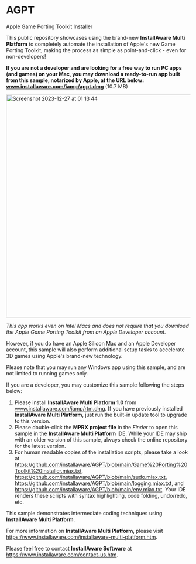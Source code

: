 # AGPT
Apple Game Porting Toolkit Installer

This public repository showcases using the brand-new **InstallAware Multi Platform** to completely automate the installation of Apple's new Game Porting Toolkit, making the process as simple as point-and-click - even for non-developers!

**If you are not a developer and are looking for a free way to run PC apps (and games) on your Mac, you may download a ready-to-run app built from this sample, notarized by Apple, at the URL below:
www.installaware.com/iamp/agpt.dmg** (10.7 MB)

<img width="609" alt="Screenshot 2023-12-27 at 01 13 44" src="https://github.com/installaware/AGPT/assets/24454000/69006364-40a0-47a0-ab61-8ae62222ab9e">

_This app works even on Intel Macs and does not require that you download the Apple Game Porting Toolkit from an Apple Developer account._

However, if you do have an Apple Silicon Mac and an Apple Developer account, this sample will also perform additional setup tasks to accelerate 3D games using Apple's brand-new technology.

Please note that you may run any Windows app using this sample, and are not limited to running games only.

If you are a developer, you may customize this sample following the steps below:

1) Please install **InstallAware Multi Platform 1.0** from www.installaware.com/iamp/rtm.dmg. If you have previously installed **InstallAware Multi Platform**, just run the built-in update tool to upgrade to this version.
2) Please double-click the **MPRX project file** in the _Finder_ to open this sample in the **InstallAware Multi Platform** IDE. While your IDE may ship with an older version of this sample, always check the online repository for the latest version.
3) For human readable copies of the installation scripts, please take a look at https://github.com/installaware/AGPT/blob/main/Game%20Porting%20Toolkit%20Installer.miax.txt, https://github.com/installaware/AGPT/blob/main/sudo.miax.txt, https://github.com/installaware/AGPT/blob/main/logging.miax.txt, and https://github.com/installaware/AGPT/blob/main/env.miax.txt. Your IDE renders these scripts with syntax highlighting, code folding, undo/redo, etc.

This sample demonstrates intermediate coding techniques using **InstallAware Multi Platform**.

For more information on **InstallAware Multi Platform**, please visit https://www.installaware.com/installaware-multi-platform.htm.

Please feel free to contact **InstallAware Software** at https://www.installaware.com/contact-us.htm.
